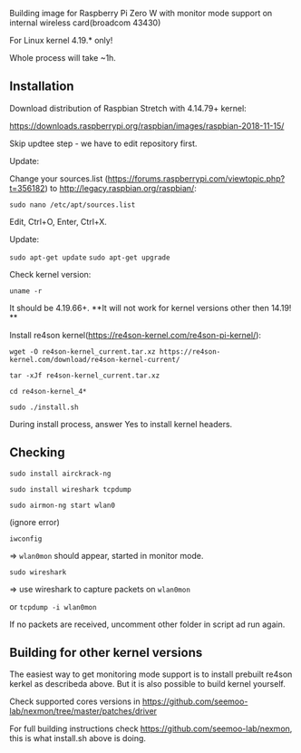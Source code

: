 Building image for Raspberry Pi Zero W with monitor mode support on internal wireless card(broadcom 43430)

For Linux kernel 4.19.* only!

Whole process will take ~1h.

Installation
-
Download distribution of Raspbian Stretch with 4.14.79+ kernel:

https://downloads.raspberrypi.org/raspbian/images/raspbian-2018-11-15/

Skip updtee step - we have to edit repository first.

Update:

Change your sources.list (https://forums.raspberrypi.com/viewtopic.php?t=356182) to http://legacy.raspbian.org/raspbian/:

```sudo nano /etc/apt/sources.list```

Edit, Ctrl+O, Enter, Ctrl+X.

Update:

```sudo apt-get update```
```sudo apt-get upgrade```

Check kernel version:

```uname -r```

It should be 4.19.66+. **It will not work for kernel versions other then 14.19! **

Install re4son kernel(https://re4son-kernel.com/re4son-pi-kernel/):

```wget -O re4son-kernel_current.tar.xz https://re4son-kernel.com/download/re4son-kernel-current/```

```tar -xJf re4son-kernel_current.tar.xz```

```cd re4son-kernel_4*```

```sudo ./install.sh```

During install process, answer Yes to install kernel headers.

Checking
-
```sudo install airckrack-ng```

```sudo install wireshark tcpdump```

```sudo airmon-ng start wlan0```

(ignore error)

```iwconfig```

=> ```wlan0mon``` should appear, started in monitor mode.

```sudo wireshark```

=> use wireshark to capture packets on ```wlan0mon```

or ```tcpdump -i wlan0mon```

If no packets are received, uncomment other folder in script ad run again.

Building for other kernel versions
-

The easiest way to get monitoring mode support is to install prebuilt re4son kerkel as describeda above. But it is also possible to build kernel yourself.

Check supported cores versions in https://github.com/seemoo-lab/nexmon/tree/master/patches/driver

For full building instructions check  https://github.com/seemoo-lab/nexmon, this is what install.sh above is doing.
